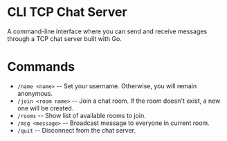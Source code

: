 # CLI TCP Chat Server
A command-line interface where you can send and receive messages through a TCP chat server built with Go.

# Commands
- `/name <name>` -- Set your username. Otherwise, you will remain anonymous.
- `/join <room name>` -- Join a chat room. If the room doesn't exist, a new one will be created.
- `/rooms` -- Show list of available rooms to join.
- `/msg <message>` -- Broadcast message to everyone in current room.
- `/quit` -- Disconnect from the chat server.
